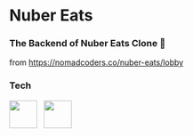 # Nuber Eats
### The Backend of Nuber Eats Clone 🍕
from https://nomadcoders.co/nuber-eats/lobby

### Tech
<img src="https://upload.wikimedia.org/wikipedia/commons/thumb/4/4c/Typescript_logo_2020.svg/1200px-Typescript_logo_2020.svg.png" width="50"/> &nbsp; <img src="https://images.velog.io/images/kihyun/post/b1fee25c-c920-4ac1-914e-7da9ff0d1296/nestjs.svg" width="50"/>
